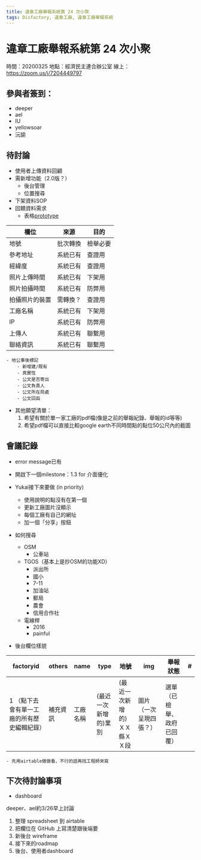 ```yaml
---
title: 違章工廠舉報系統第 24 次小聚
tags: Disfactory, 違章工廠, 違章工廠舉報系統
---
```


# 違章工廠舉報系統第 24 次小聚

時間：20200325
地點：經濟民主連合辦公室
線上：https://zoom.us/j/7204449797

## 參與者簽到：

- deeper
- ael
- IU
- yellowsoar
- 沅諭

## 待討論

- 使用者上傳資料回顧
- 需新增功能（2.0版？）
    - 後台管理
    - 位置搜尋
- 下架資料SOP
- 回饋資料需求
    - 表格[prototype](https://docs.google.com/spreadsheets/d/1YYSrklnHhqqO79GFQQCjv-9_ZHRRdMVHwjZ4ORd07So/edit#gid=0)

| 欄位 | 來源 | 目的 |
| ---- | --- | --- |
| 地號 |批次轉換|檢舉必要|
|參考地址|系統已有|查證用|
|經緯度|系統已有|查證用|
|照片上傳時間|系統已有|下架用|
|照片拍攝時間|系統已有|防弊用|
|拍攝照片的裝置|需轉換？|查證用|
|工廠名稱|系統已有|下架用|
|IP|系統已有|防弊用|
|上傳人|系統已有|聯繫用|
|聯絡資訊|系統已有|聯繫用|

    - 地公事後標記 
        - 新增建/既有
        - 真實性
        - 公文是否寄出
        - 公文負責人
        - 公文所在局處
        - 公文回函

- 其他願望清單：
    1. 希望有關於單一家工廠的pdf檔(像是之前的舉報紀錄、舉報的id等等) 
    2. 希望pdf檔可以直接比較google earth不同時間點的點位50公尺內的截圖

## 會議記錄
- error message已有
- 開啟下一個milestone：1.3 for 介面優化
- Yukai接下來要做 (in priority)
    - 使用說明的點沒有在第一個
    - 更新工廠圖片沒顯示
    - 每個工廠有自己的網址
    - 加一個「分享」按鈕
- 如何搜尋
    - OSM
        - 公車站
    - TGOS（基本上是抄OSM的功能XD）
        - 派出所
        - 國小
        - 7-11
        - 加油站
        - 郵局
        - 農會
        - 信用合作社
    - 電線桿
        - 2016
        - painful

- 後台欄位樣貌

| factoryid | others | name | type | 地號| img|舉報狀態| # |
| ---- | ------ | ---- | ---- | ---- | --- | --- | --- |
| 1 （點下去會有單一工廠的所有歷史編輯紀錄）  | 補充資訊| 工廠名稱 |(最近一次新增的)業別 |(最近一次新增的)ＸＸ縣ＸＸ段|圖片（一次呈現四張？）|選單（已檢舉、政府已回覆）| |

    - 先用airtable做做看，不行的話再找工程師來寫


## 下次待討論事項
- dashboard

deeper、ael約3/26早上討論
1. 整理 spreadsheet 到 airtable
2. 把欄位在 GitHub 上寫清楚跟後端要
3. 新後台 wireframe
4. 接下來的roadmap
5. 後台、使用者dashboard